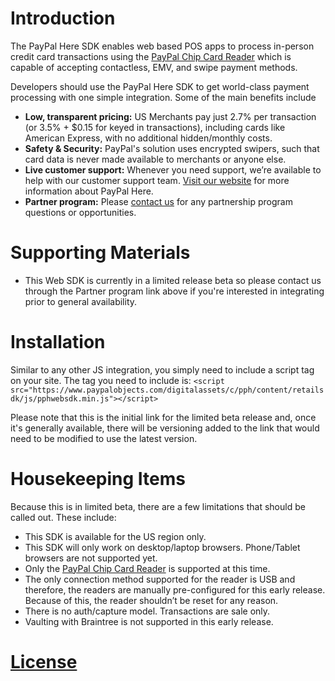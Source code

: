 Introduction
=================
The PayPal Here SDK enables web based POS apps to process in-person credit card transactions using the [PayPal Chip Card Reader](https://us.paypal-here.com/paypal-chip-card-reader/) which is capable of accepting contactless, EMV, and swipe payment methods.

Developers should use the PayPal Here SDK to get world-class payment processing with one simple integration.  Some of the main benefits include
* **Low, transparent pricing:** US Merchants pay just 2.7% per transaction (or 3.5% + $0.15 for keyed in transactions), including cards like American Express, with no additional hidden/monthly costs.
* **Safety & Security:** PayPal's solution uses encrypted swipers, such that card data is never made available to merchants or anyone else.
* **Live customer support:** Whenever you need support, we’re available to help with our customer support team.
[Visit our website](https://www.paypal.com/webapps/mpp/credit-card-reader) for more information about PayPal Here.
* **Partner program:** Please [contact us](https://www.paypal-business.com/SDKdeveloperinterestregistration) for any partnership program questions or opportunities.


Supporting Materials
========================
 *  This Web SDK is currently in a limited release beta so please contact us through the Partner program link above if you're interested in integrating prior to general availability.


Installation
==============
Similar to any other JS integration, you simply need to include a script tag on your site.  The tag you need to include is:
`<script src="https://www.paypalobjects.com/digitalassets/c/pph/content/retailsdk/js/pphwebsdk.min.js"></script>`

Please note that this is the initial link for the limited beta release and, once it's generally available, there will be versioning added to the link that would need to be modified to use the latest version.


Housekeeping Items
=====================
Because this is in limited beta, there are a few limitations that should be called out. These include:
* This SDK is available for the US region only.
* This SDK will only work on desktop/laptop browsers.  Phone/Tablet browsers are not supported yet.
* Only the [PayPal Chip Card Reader](https://us.paypal-here.com/paypal-chip-card-reader/) is supported at this time.
* The only connection method supported for the reader is USB and therefore, the readers are manually pre-configured for this early release.  Because of this, the reader shouldn’t be reset for any reason.
* There is no auth/capture model. Transactions are sale only.
* Vaulting with Braintree is not supported in this early release.


[License](LICENSE.md)
=======
